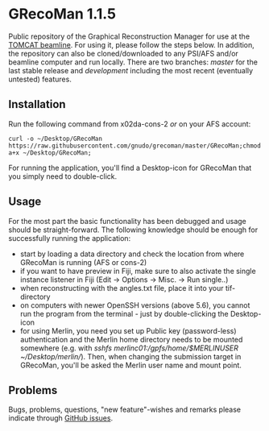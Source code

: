 GRecoMan 1.1.5
========

Public repository of the Graphical Reconstruction Manager for use at the [TOMCAT beamline](http://www.psi.ch/sls/tomcat/). For using it, please follow the steps below. In addition, the repository can also be cloned/downloaded to any PSI/AFS and/or beamline computer and run locally. There are two branches: *master* for the last stable release and *development* including the most recent (eventually untested) features.

## Installation
Run the following command from x02da-cons-2 *or* on your AFS account:

```
curl -o ~/Desktop/GRecoMan https://raw.githubusercontent.com/gnudo/grecoman/master/GRecoMan;chmod a+x ~/Desktop/GRecoMan;
```

For running the application, you'll find a Desktop-icon for GRecoMan that you simply need to double-click.

## Usage

For the most part the basic functionality has been debugged and usage should be straight-forward. The following knowledge should be enough for successfully running the application:

* start by loading a data directory and check the location from where GRecoMan is running (AFS or cons-2)
* if you want to have preview in Fiji, make sure to also activate the single instance listener in Fiji (Edit -> Options -> Misc. -> Run single..)
* when reconstructing with the angles.txt file, place it into your tif-directory
* on computers with newer OpenSSH versions (above 5.6), you cannot run the program from the terminal - just by double-clicking the Desktop-icon
* for using Merlin, you need you set up Public key (password-less) authentication and the Merlin home directory needs to be mounted somewhere (e.g. with *sshfs merlinc01:/gpfs/home/$MERLINUSER ~/Desktop/merlin/*). Then, when changing the submission target in GRecoMan, you'll be asked the Merlin user name and mount point.

## Problems

Bugs, problems, questions, "new feature"-wishes and remarks please indicate through [GitHub issues](https://github.com/gnudo/grecoman/issues).
